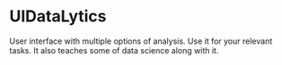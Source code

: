# UIDataLytics
User interface with multiple options of analysis. Use it for your relevant tasks. It also teaches some of data science along with it.
